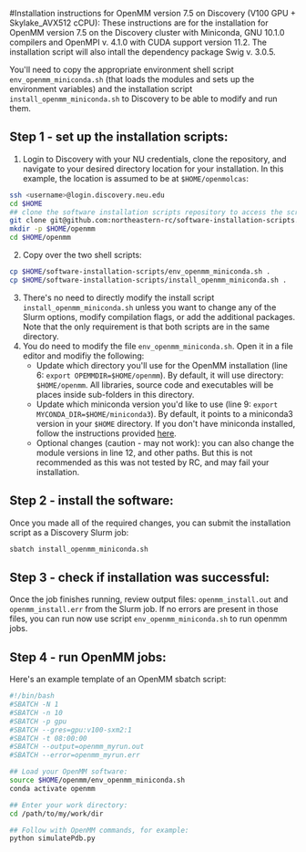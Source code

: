 #Installation instructions for OpenMM version 7.5 on Discovery (V100 GPU + Skylake_AVX512 cCPU):
These instructions are for the installation for OpenMM version 7.5 on the Discovery cluster with Miniconda, GNU 10.1.0 compilers and OpenMPI v. 4.1.0 with CUDA support version 11.2. The installation script will also intall the dependency package Swig v. 3.0.5.

You'll need to copy the appropriate environment shell script `env_openmm_miniconda.sh` (that loads the modules and sets up the environment variables) and the installation script `install_openmm_miniconda.sh` to Discovery to be able to modify and run them.

## Step 1 - set up the installation scripts:
1. Login to Discovery with your NU credentials, clone the repository, and navigate to your desired directory location for your installation. In this example, the location is assumed to be at `$HOME/openmolcas`: 
```bash
ssh <username>@login.discovery.neu.edu
cd $HOME
## clone the software installation scripts repository to access the scripts:
git clone git@github.com:northeastern-rc/software-installation-scripts.git
mkdir -p $HOME/openmm
cd $HOME/openmm
```
2. Copy over the two shell scripts:
```bash
cp $HOME/software-installation-scripts/env_openmm_miniconda.sh .
cp $HOME/software-installation-scripts/install_openmm_miniconda.sh .
```
3. There's no need to directly modify the install script `install_openmm_miniconda.sh` unless you want to change any of the Slurm options, modify compilation flags, or add the additional packages. Note that the only requirement is that both scripts are in the same directory. 
4. You do need to modify the file `env_openmm_miniconda.sh`. Open it in a file editor and modifiy the following:
   - Update which directory you'll use for the OpenMM installation (line 6: `export OPEMMDIR=$HOME/openmm`). By default, it will use directory: `$HOME/openmm`. All libraries, source code and executables will be places inside sub-folders in this directory.
   - Update which miniconda version you'd like to use (line 9: `export MYCONDA_DIR=$HOME/miniconda3`). By default, it points to a miniconda3 version in your `$HOME` directory. If you don't have miniconda installed, follow the instructions provided [here](https://rc-docs.northeastern.edu/en/latest/software/conda.html#working-with-a-miniconda-environment).
   - Optional changes (caution - may not work): you can also change the module versions in line 12, and other paths. But this is not recommended as this was not tested by RC, and may fail your installation.

## Step 2 - install the software:
Once you made all of the required changes, you can submit the installation script as a Discovery Slurm job:
```bash
sbatch install_openmm_miniconda.sh
```

## Step 3 - check if installation was successful:
Once the job finishes running, review output files: `openmm_install.out` and `openmm_install.err` from the Slurm job. If no errors are present in those files, you can run now use script `env_openmm_miniconda.sh` to run openmm jobs.

## Step 4 - run OpenMM jobs:
Here's an example template of an OpenMM sbatch script:

```bash
#!/bin/bash
#SBATCH -N 1 
#SBATCH -n 10
#SBATCH -p gpu
#SBATCH --gres=gpu:v100-sxm2:1
#SBATCH -t 08:00:00
#SBATCH --output=openmm_myrun.out
#SBATCH --error=openmm_myrun.err

## Load your OpenMM software:
source $HOME/openmm/env_openmm_miniconda.sh
conda activate openmm

## Enter your work directory:
cd /path/to/my/work/dir

## Follow with OpenMM commands, for example:
python simulatePdb.py
```
